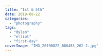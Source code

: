 ```yaml
---
title: "1st & 5th"
date: 2019-08-22
categories: 
  - "photography"
tags: 
  - "dylan"
  - "elliot"
  - "first-day"
coverImage: "IMG_20190822_080453_262-1.jpg"
---
```



